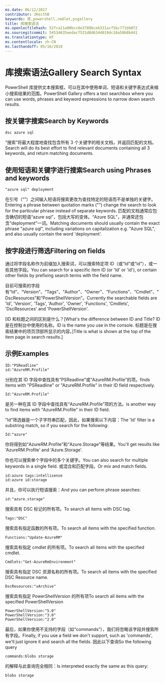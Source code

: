 ```yaml
---
ms.date: 06/12/2017
contributor: JKeithB
keywords: 库,powershell,cmdlet,psgallery
title: 库搜索语法
ms.openlocfilehash: 52fca21a00bcc6e3789bceb331acf5bc771bb0f2
ms.sourcegitcommit: 54534635eedacf531d8d6344019dc16a50b8b441
ms.translationtype: HT
ms.contentlocale: zh-CN
ms.lasthandoff: 05/16/2018
---
```

# <a name="gallery-search-syntax"></a><span data-ttu-id="df7b5-103">库搜索语法</span><span class="sxs-lookup"><span data-stu-id="df7b5-103">Gallery Search Syntax</span></span>

<span data-ttu-id="df7b5-104">PowerShell 库提供文本搜索框，可以在其中使用单词、短语和关键字表达式来缩小搜索结果的范围。</span><span class="sxs-lookup"><span data-stu-id="df7b5-104">PowerShell Gallery offers a text searchbox where you can use words, phrases and keyword expressions to narrow down search results.</span></span>

## <a name="search-by-keywords"></a><span data-ttu-id="df7b5-105">按关键字搜索</span><span class="sxs-lookup"><span data-stu-id="df7b5-105">Search by Keywords</span></span>

    dsc azure sql

<span data-ttu-id="df7b5-106">“搜索”将最大程度地查找包含所有 3 个关键字的相关文档，并返回匹配的文档。</span><span class="sxs-lookup"><span data-stu-id="df7b5-106">Search will do its best effort to find relevant documents containing all 3 keywords, and return matching documents.</span></span>

## <a name="search-using-phrases-and-keywords"></a><span data-ttu-id="df7b5-107">使用短语和关键字进行搜索</span><span class="sxs-lookup"><span data-stu-id="df7b5-107">Search using Phrases and keywords</span></span>

    "azure sql" deployment

<span data-ttu-id="df7b5-108">在引号（“”）之间输入短语将搜索更改为查找特定的短语而不是单独的关键字。</span><span class="sxs-lookup"><span data-stu-id="df7b5-108">Entering a phrase between quotation marks ("") change the search to look for the particular phrase instead of separate keywords.</span></span>
<span data-ttu-id="df7b5-109">匹配的文档通常应包含确切的短语“azure sql”，包括大写的变体。“Azure SQL”，并通常还包含“deployment”一词。</span><span class="sxs-lookup"><span data-stu-id="df7b5-109">Matching documents should usually contain the exact phrase "azure sql", including variations on capitalization e.g. "Azure SQL", and also usually contain the word 'deployment'.</span></span>

## <a name="filtering-on-fields"></a><span data-ttu-id="df7b5-110">按字段进行筛选</span><span class="sxs-lookup"><span data-stu-id="df7b5-110">Filtering on fields</span></span>

<span data-ttu-id="df7b5-111">通过将字段名称作为前缀加入搜索词，可以搜索特定项 ID（或“Id”或“id”），或一些其他字段。</span><span class="sxs-lookup"><span data-stu-id="df7b5-111">You can search for a specific item ID (or 'Id' or 'id'), or certain other fields by prefixing search terms with the field name.</span></span>

<span data-ttu-id="df7b5-112">目前可搜索的字段有“Id”、“Version”、“Tags”、“Author”、“Owner”、“Functions”、“Cmdlet”、“DscResources”和“PowerShellVersion”。</span><span class="sxs-lookup"><span data-stu-id="df7b5-112">Currently the searchable fields are 'Id', 'Version', 'Tags', 'Author', 'Owner', 'Functions', 'Cmdlets', 'DscResources' and 'PowerShellVersion'.</span></span>

<span data-ttu-id="df7b5-113">[ID 和标题之间的区别是什么？</span><span class="sxs-lookup"><span data-stu-id="df7b5-113">[What's the difference between ID and Title?</span></span> <span data-ttu-id="df7b5-114">ID 是在控制台中使用的名称。</span><span class="sxs-lookup"><span data-stu-id="df7b5-114">ID is the name you use in the console.</span></span> <span data-ttu-id="df7b5-115">标题是在搜索结果中的项页顶部所显示的内容。]</span><span class="sxs-lookup"><span data-stu-id="df7b5-115">Title is what is shown at the top of the item page in search results.]</span></span>

## <a name="examples"></a><span data-ttu-id="df7b5-116">示例</span><span class="sxs-lookup"><span data-stu-id="df7b5-116">Examples</span></span>

    ID:"PSReadline"
    id:"AzureRM.Profile"

<span data-ttu-id="df7b5-117">分别在其 ID 字段中查找具有“PSReadline”或“AzureRM.Profile”的项。</span><span class="sxs-lookup"><span data-stu-id="df7b5-117">finds items with "PSReadline" or "AzureRM.Profile" in their ID field respectively.</span></span>

    Id:"AzureRM.Profile"

<span data-ttu-id="df7b5-118">是另一种在其 ID 字段中查找具有“AzureRM.Profile”项的方法。</span><span class="sxs-lookup"><span data-stu-id="df7b5-118">is another way to find items with "AzureRM.Profile" in their ID field.</span></span>

<span data-ttu-id="df7b5-119">“Id”筛选器是一个子字符串匹配，因此，如果搜索以下内容：</span><span class="sxs-lookup"><span data-stu-id="df7b5-119">The 'Id' filter is a substring match, so if you search for the following:</span></span>

    Id:"azure"

<span data-ttu-id="df7b5-120">你将得到如“AzureRM.Profile”和“Azure.Storage”等结果。</span><span class="sxs-lookup"><span data-stu-id="df7b5-120">You'll get results like 'AzureRM.Profile' and 'Azure.Storage'.</span></span>

<span data-ttu-id="df7b5-121">你也可以搜索单个字段中的多个关键字。</span><span class="sxs-lookup"><span data-stu-id="df7b5-121">You can also search for multiple keywords in a single field.</span></span> <span data-ttu-id="df7b5-122">或混合和匹配字段。</span><span class="sxs-lookup"><span data-stu-id="df7b5-122">Or mix and match fields.</span></span>

    id:azure tags:intellisense
    id:azure id:storage

<span data-ttu-id="df7b5-123">并且，你可以执行短语搜索：</span><span class="sxs-lookup"><span data-stu-id="df7b5-123">And you can perform phrase searches:</span></span>

    id:"azure.storage"


<span data-ttu-id="df7b5-124">搜索具有 DSC 标记的所有项。</span><span class="sxs-lookup"><span data-stu-id="df7b5-124">To search all items with DSC tag.</span></span>

    Tags:"DSC"

<span data-ttu-id="df7b5-125">搜索具有指定函数的所有项。</span><span class="sxs-lookup"><span data-stu-id="df7b5-125">To search all items with the specified function.</span></span>

    Functions:"Update-AzureRM"

<span data-ttu-id="df7b5-126">搜索具有指定 cmdlet 的所有项。</span><span class="sxs-lookup"><span data-stu-id="df7b5-126">To search all items with the specified cmdlet.</span></span>

    Cmdlets:"Get-AzureRmEnvironment"

<span data-ttu-id="df7b5-127">搜索具有指定 DSC 资源名称的所有项。</span><span class="sxs-lookup"><span data-stu-id="df7b5-127">To search all items with the specified DSC Resource name.</span></span>

    DscResources:"xArchive"

<span data-ttu-id="df7b5-128">搜索具有指定 PowerShellVersion 的所有项</span><span class="sxs-lookup"><span data-stu-id="df7b5-128">To search all items with the specified PowerShellVersion</span></span>

    PowerShellVersion:"5.0"
    PowerShellVersion:"3.0"
    PowerShellVersion:"2.0"


<span data-ttu-id="df7b5-129">最后，如果你使用不支持的字段（如“commands”），我们将忽略该字段并搜索所有字段。</span><span class="sxs-lookup"><span data-stu-id="df7b5-129">Finally, if you use a field we don't support, such as 'commands', we'll just ignore it and search all the fields.</span></span> <span data-ttu-id="df7b5-130">因此以下查询</span><span class="sxs-lookup"><span data-stu-id="df7b5-130">So the following query</span></span>

    commands:blobs storage

<span data-ttu-id="df7b5-131">的解释与此查询完全相同：</span><span class="sxs-lookup"><span data-stu-id="df7b5-131">Is interpreted exactly the same as this query:</span></span>

    blobs storage